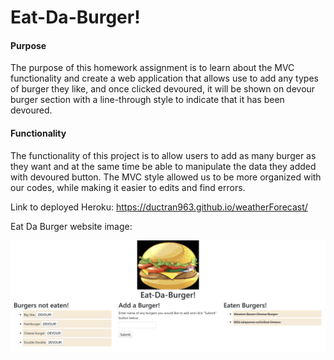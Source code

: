 # Eat-Da-Burger!

#### Purpose

The purpose of this homework assignment is to learn about the MVC functionality and create a web application that allows use to add any types of burger they like, and once clicked devoured, it will be shown on devour burger section with a line-through style to indicate that it has been devoured.

#### Functionality

The functionality of this project is to allow users to add as many burger as they want and at the same time be able to manipulate the data they added with devoured button. The MVC style allowed us to be more organized with our codes, while making it easier to edits and find errors. 

Link to deployed Heroku: https://ductran963.github.io/weatherForecast/

Eat Da Burger website image:

![image info](burgerApp.png)

